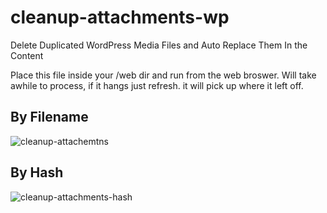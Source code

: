 # cleanup-attachments-wp
Delete Duplicated WordPress Media Files and Auto Replace Them In the Content


Place this file inside your /web dir and run from the web broswer. Will take awhile to process, if it hangs just refresh. it will pick up where it left off.

## By Filename
![cleanup-attachemtns](https://user-images.githubusercontent.com/109692527/208029718-94861972-0295-4985-82e1-b42f63e5e31e.JPG)

## By Hash
![cleanup-attachments-hash](https://user-images.githubusercontent.com/109692527/208826547-49d7b906-dbb4-481c-a158-b19aa48e9b5e.JPG)

